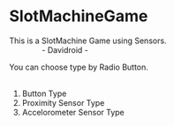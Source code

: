 # SlotMachineGame

This is a SlotMachine Game using Sensors. <br>
&nbsp;&nbsp;&nbsp;&nbsp;&nbsp;&nbsp;&nbsp;&nbsp;&nbsp;&nbsp;&nbsp;&nbsp;&nbsp;&nbsp;&nbsp;- Davidroid -

You can choose type by Radio Button. <br><br>
1) Button Type <br>
2) Proximity Sensor Type <br>
3) Accelorometer Sensor Type
